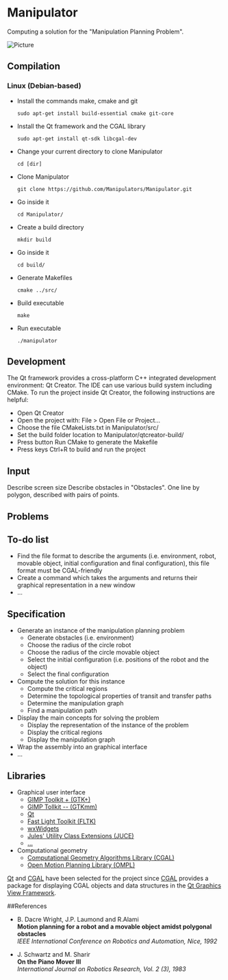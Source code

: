 # Manipulator

Computing a solution for the "Manipulation Planning Problem".


![Picture](https://github.com/Manipulators/Manipulator/tree/master/doc/screenshot.png)


## Compilation

### Linux (Debian-based)

- Install the commands make, cmake and git
  
  ```console
  sudo apt-get install build-essential cmake git-core
  ```

- Install the Qt framework and the CGAL library
  
  ```console
  sudo apt-get install qt-sdk libcgal-dev
  ```

- Change your current directory to clone Manipulator
  
  ```console
  cd [dir]
  ```

- Clone Manipulator
  
  ```console
  git clone https://github.com/Manipulators/Manipulator.git
  ```

- Go inside it
  
  ```console
  cd Manipulator/
  ```

- Create a build directory
  
  ```console
  mkdir build
  ```

- Go inside it
  
  ```console
  cd build/
  ```

- Generate Makefiles
  
  ```console
  cmake ../src/
  ```

- Build executable
  
  ```console
  make
  ```

- Run executable
  
  ```console
  ./manipulator
  ```


## Development

The Qt framework provides a cross-platform C++ integrated development
environment: Qt Creator. The IDE can use various build system including CMake.
To run the project inside Qt Creator, the following instructions are helpful:
- Open Qt Creator
- Open the project with: File > Open File or Project...
- Choose the file CMakeLists.txt in Manipulator/src/
- Set the build folder location to Manipulator/qtcreator-build/
- Press button Run CMake to generate the Makefile
- Press keys Ctrl+R to build and run the project


## Input

Describe screen size
Describe obstacles in "Obstacles".
One line by polygon, described with pairs of points.


## Problems

## To-do list

- Find the file format to describe the arguments (i.e. environment, robot,
  movable object, initial configuration and final configuration), this file
  format must be CGAL-friendly
- Create a command which takes the arguments and returns their graphical
  representation in a new window
- ...


## Specification

- Generate an instance of the manipulation planning problem
  - Generate obstacles (i.e. environment)
  - Choose the radius of the circle robot
  - Choose the radius of the circle movable object
  - Select the initial configuration (i.e. positions of the robot and the object)
  - Select the final configuration
- Compute the solution for this instance
  - Compute the critical regions
  - Determine the topological properties of transit and transfer paths
  - Determine the manipulation graph
  - Find a manipulation path
- Display the main concepts for solving the problem
  - Display the representation of the instance of the problem
  - Display the critical regions
  - Display the manipulation graph
- Wrap the assembly into an graphical interface
- ...


## Libraries

- Graphical user interface
  - [GIMP Toolkit + (GTK+)](http://www.gtk.org)
  - [GIMP Tollkit -- (GTKmm)](http://www.gtkmm.org)
  - [Qt](http://qt-project.org)
  - [Fast Light Toolkit (FLTK)](http://www.fltk.org)
  - [wxWidgets](http://www.wxwidgets.org)
  - [Jules' Utility Class Extensions (JUCE)](http://www.juce.com)
  - [...](http://en.wikipedia.org/wiki/List_of_widget_toolkits)
- Computational geometry
  - [Computational Geometry Algorithms Library (CGAL)](http://www.cgal.org)
  - [Open Motion Planning Library (OMPL)](http://ompl.kavrakilab.org)

[Qt](http://qt-project.org) and [CGAL](http://www.cgal.org) have been selected
for the project since [CGAL](http://www.cgal.org) provides a package for
displaying CGAL objects and data structures in the
[Qt Graphics View Framework](http://qt-project.org).


##References

- B. Dacre Wright, J.P. Laumond and R.Alami<br>
  **Motion planning for a robot and a movable object amidst polygonal obstacles**<br>
  *IEEE International Conference on Robotics and Automation, Nice, 1992*

- J. Schwartz and M. Sharir<br>
  **On the Piano Mover III**<br>
  *International Journal on Robotics Research, Vol. 2 (3), 1983*
